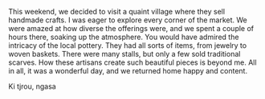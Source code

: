 This weekend, we decided to visit a quaint village where they sell handmade crafts. I was eager to explore every corner of the market. We were amazed at how diverse the offerings were, and we spent a couple of hours there, soaking up the atmosphere. You would have admired the intricacy of the local pottery. They had all sorts of items, from jewelry to woven baskets. There were many stalls, but only a few sold traditional scarves. How these artisans create such beautiful pieces is beyond me. All in all, it was a wonderful day, and we returned home happy and content.

Ki tjrou,  ngasa 